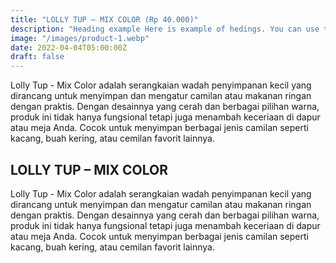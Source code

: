 ```yaml
---
title: "LOLLY TUP – MIX COLOR (Rp 40.000)"
description: "Heading example Here is example of hedings. You can use this heading by following markdownify rules."
image: "/images/product-1.webp"
date: 2022-04-04T05:00:00Z
draft: false
---
```


Lolly Tup - Mix Color adalah serangkaian wadah penyimpanan kecil yang dirancang untuk menyimpan dan mengatur camilan atau makanan ringan dengan praktis. Dengan desainnya yang cerah dan berbagai pilihan warna, produk ini tidak hanya fungsional tetapi juga menambah keceriaan di dapur atau meja Anda. Cocok untuk menyimpan berbagai jenis camilan seperti kacang, buah kering, atau cemilan favorit lainnya.

## LOLLY TUP – MIX COLOR

Lolly Tup - Mix Color adalah serangkaian wadah penyimpanan kecil yang dirancang untuk menyimpan dan mengatur camilan atau makanan ringan dengan praktis. Dengan desainnya yang cerah dan berbagai pilihan warna, produk ini tidak hanya fungsional tetapi juga menambah keceriaan di dapur atau meja Anda. Cocok untuk menyimpan berbagai jenis camilan seperti kacang, buah kering, atau cemilan favorit lainnya.
